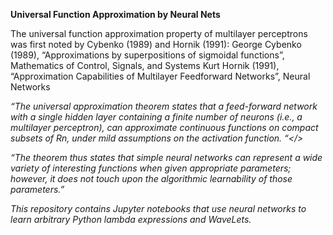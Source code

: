 <b>Universal Function Approximation by Neural Nets</b>

The universal function approximation property of multilayer perceptrons was first noted by Cybenko (1989) and Hornik (1991): George Cybenko (1989),  “Approximations by superpositions of sigmoidal functions”,  Mathematics of Control, Signals, and Systems
Kurt Hornik (1991),  “Approximation Capabilities of Multilayer Feedforward Networks”,  Neural Networks

<i>“The universal approximation theorem states that a feed-forward network with a single hidden layer containing a finite number of neurons (i.e., a multilayer perceptron), can approximate continuous functions on compact subsets of Rn, under mild assumptions on the activation function. “</>

<i>“The theorem thus states that simple neural networks can represent a wide variety of interesting functions when given appropriate parameters; however, it does not touch upon the algorithmic learnability of those parameters.”</i>

This repository contains Jupyter notebooks that use neural networks to learn arbitrary Python lambda expressions and WaveLets.
